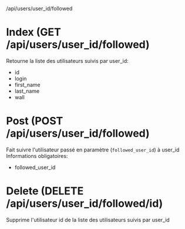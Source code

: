 /api/users/user_id/followed

# Index (GET /api/users/user_id/followed)
Retourne la liste des utilisateurs suivis par user_id:
* id
* login
* first_name
* last_name
* wall

# Post (POST /api/users/user_id/followed)
Fait suivre l'utilisateur passé en paramètre (`followed_user_id`) à user_id
Informations obligatoires:
* followed_user_id

# Delete (DELETE /api/users/user_id/followed/id)
Supprime l'utilisateur id de la liste des utilisateurs suivis par user_id
